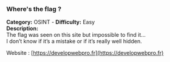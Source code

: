 ### Where's the flag ?
**Category:** OSINT - **Difficulty:** Easy    
**Description:**  
The flag was seen on this site but impossible to find it...  
I don’t know if it’s a mistake or if it’s really well hidden.

Website : [https://developwebpro.fr](https://developwebpro.fr)